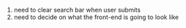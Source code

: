 1. need to clear search bar when user submits
2. need to decide on what the front-end is going to look like 
